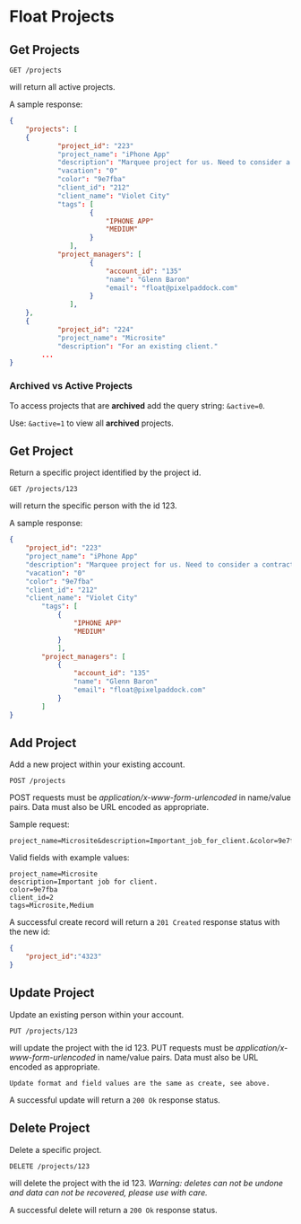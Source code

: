 Float Projects
==============


Get Projects
------------

	GET /projects
will return all active projects.

    
A sample response:
```json
{
	"projects": [
	{
            "project_id": "223"
            "project_name": "iPhone App"
            "description": "Marquee project for us. Need to consider a contractor with app dev skills."
            "vacation": "0"
            "color": "9e7fba"
            "client_id": "212"
            "client_name": "Violet City"
            "tags": [
		        	{        
                        "IPHONE APP"
                        "MEDIUM"
                	}
		       ],
            "project_managers": [
                    {
                        "account_id": "135"
                        "name": "Glenn Baron"
                        "email": "float@pixelpaddock.com"
                  	}
		       ],
	},
	{		       
            "project_id": "224"
            "project_name": "Microsite"
            "description": "For an existing client."	
		...
}
```

<h3>Archived vs Active Projects</h3>

To access projects that are **archived** add the query string: `&active=0`.

Use: `&active=1` to view all **archived** projects.

Get Project
-----------

Return a specific project identified by the project id.

	GET /projects/123
will return the specific person with the id 123.
    
A sample response:

```json
{
    "project_id": "223"
    "project_name": "iPhone App"
    "description": "Marquee project for us. Need to consider a contractor with app dev skills."
    "vacation": "0"
    "color": "9e7fba"
    "client_id": "212"
    "client_name": "Violet City"
        "tags": [
	        {        
                "IPHONE APP"
                "MEDIUM"
        	}
	        ],
        "project_managers": [
            {
                "account_id": "135"
                "name": "Glenn Baron"
                "email": "float@pixelpaddock.com"
          	}
	    ]
}
```

Add Project
-------------

Add a new project within your existing account.

    POST /projects
POST requests must be _application/x-www-form-urlencoded_ in name/value pairs. Data must also be URL encoded as appropriate.

Sample request:

	project_name=Microsite&description=Important_job_for_client.&color=9e7fba

Valid fields with example values:

    project_name=Microsite
    description=Important job for client.
    color=9e7fba
    client_id=2
    tags=Microsite,Medium

A successful create record will return a `201 Created` response status with the new id:

```json
{
	"project_id":"4323"
}
```

Update Project
--------------

Update an existing person within your account.

    PUT /projects/123
will update the project with the id 123.
PUT requests must be _application/x-www-form-urlencoded_ in name/value pairs. Data must also be URL encoded as appropriate.

	Update format and field values are the same as create, see above.

A successful update will return a `200 Ok` response status.

Delete Project
--------------

Delete a specific project.

    DELETE /projects/123
will delete the project with the id 123. _Warning: deletes can not be undone and data can not be recovered, please use with care._
    
A successful delete will return a `200 Ok` response status.
